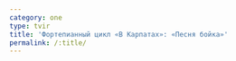 ```yaml
---
category: one
type: tvir
title: 'Фортепианный цикл «В Карпатах»: «Песня бойка»'
permalink: /:title/
---
```


